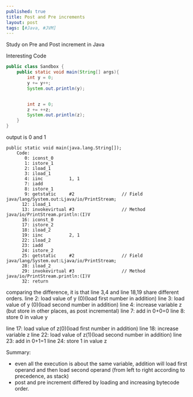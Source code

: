 ```yaml
---
published: true
title: Post and Pre increments
layout: post
tags: [#Java, #JVM]
---
```

Study on Pre and Post increment in Java

Interesting Code

```java
public class Sandbox {
    public static void main(String[] args){
        int y = 0;
        y += y++;
        System.out.println(y);


        int z = 0;
        z += ++z;
        System.out.println(z);
    }
}
```
output is 0 and 1

```bytecode
public static void main(java.lang.String[]);
    Code:
       0: iconst_0
       1: istore_1
       2: iload_1
       3: iload_1
       4: iinc          1, 1
       7: iadd
       8: istore_1
       9: getstatic     #2                  // Field java/lang/System.out:Ljava/io/PrintStream;
      12: iload_1
      13: invokevirtual #3                  // Method java/io/PrintStream.println:(I)V
      16: iconst_0
      17: istore_2
      18: iload_2
      19: iinc          2, 1
      22: iload_2
      23: iadd
      24: istore_2
      25: getstatic     #2                  // Field java/lang/System.out:Ljava/io/PrintStream;
      28: iload_2
      29: invokevirtual #3                  // Method java/io/PrintStream.println:(I)V
      32: return
```

comparing the difference, it is that  line 3,4 and line 18,19 share different orders.
line 2: load value of y (0)(load first number in addition)
line 3: load value of y (0)(load second number in addition)
line 4: increase variable z (but store in other places, as post incremental) 
line 7: add in 0+0=0
line 8: store 0 in value y

line 17: load value of z(0)(load first number in addition)
line 18: increase variable z
line 22: load value of z(1)(load second number in addition)
line 23: add in 0+1=1
line 24: store 1 in value z

Summary:
- even all the execution is about the same variable, addition will load first operand and then load second operand (from left to right according to precedence, as stack)
- post and pre increment differed by loading and increasing bytecode order.